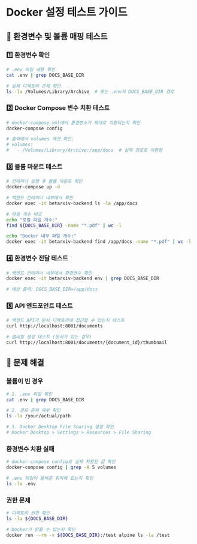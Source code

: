 # Docker 설정 테스트 가이드

## 🧪 **환경변수 및 볼륨 매핑 테스트**

### 1️⃣ **환경변수 확인**

```bash
# .env 파일 내용 확인
cat .env | grep DOCS_BASE_DIR

# 실제 디렉토리 존재 확인
ls -la /Volumes/Library/Archive  # 또는 .env의 DOCS_BASE_DIR 경로
```

### 2️⃣ **Docker Compose 변수 치환 테스트**

```bash
# docker-compose.yml에서 환경변수가 제대로 치환되는지 확인
docker-compose config

# 출력에서 volumes 섹션 확인:
# volumes:
#   - /Volumes/Library/Archive:/app/docs  # 실제 경로로 치환됨
```

### 3️⃣ **볼륨 마운트 테스트**

```bash
# 컨테이너 실행 후 볼륨 마운트 확인
docker-compose up -d

# 백엔드 컨테이너 내부에서 확인
docker exec -it betarxiv-backend ls -la /app/docs

# 파일 개수 비교
echo "로컬 파일 개수:"
find ${DOCS_BASE_DIR} -name "*.pdf" | wc -l

echo "Docker 내부 파일 개수:"
docker exec -it betarxiv-backend find /app/docs -name "*.pdf" | wc -l
```

### 4️⃣ **환경변수 전달 테스트**

```bash
# 백엔드 컨테이너 내부에서 환경변수 확인
docker exec -it betarxiv-backend env | grep DOCS_BASE_DIR

# 예상 출력: DOCS_BASE_DIR=/app/docs
```

### 5️⃣ **API 엔드포인트 테스트**

```bash
# 백엔드 API가 문서 디렉토리에 접근할 수 있는지 테스트
curl http://localhost:8001/documents

# 썸네일 생성 테스트 (문서가 있는 경우)
curl http://localhost:8001/documents/{document_id}/thumbnail
```

## 🔧 **문제 해결**

### 볼륨이 빈 경우
```bash
# 1. .env 파일 확인
cat .env | grep DOCS_BASE_DIR

# 2. 경로 존재 여부 확인
ls -la /your/actual/path

# 3. Docker Desktop File Sharing 설정 확인
# Docker Desktop > Settings > Resources > File Sharing
```

### 환경변수 치환 실패
```bash
# docker-compose config로 실제 치환된 값 확인
docker-compose config | grep -A 5 volumes

# .env 파일이 올바른 위치에 있는지 확인
ls -la .env
```

### 권한 문제
```bash
# 디렉토리 권한 확인
ls -la ${DOCS_BASE_DIR}

# Docker가 읽을 수 있는지 확인
docker run --rm -v ${DOCS_BASE_DIR}:/test alpine ls -la /test
``` 